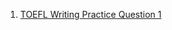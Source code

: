 1. [TOEFL Writing Practice Question 1](https://www.youtube.com/watch?v=IskqsQMxpJM&ab_channel=TOEFLsuccess)
